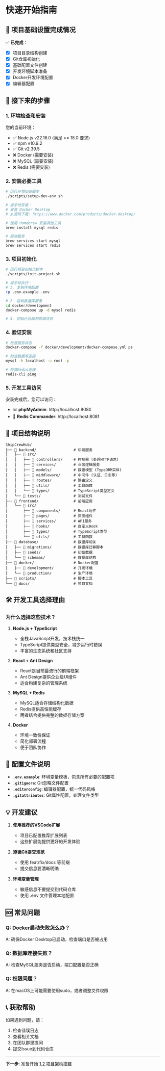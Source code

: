 # 快速开始指南

## 🎯 项目基础设置完成情况

✅ **已完成**：
- [x] 项目目录结构创建
- [x] Git仓库初始化
- [x] 基础配置文件创建
- [x] 开发环境脚本准备
- [x] Docker开发环境配置
- [x] 编辑器配置

## 🚀 接下来的步骤

### 1. 环境检查和安装

您的当前环境：
- ✅ Node.js v22.16.0 (满足 >= 18.0 要求)
- ✅ npm v10.9.2
- ✅ Git v2.39.5
- ❌ Docker (需要安装)
- ❌ MySQL (需要安装)
- ❌ Redis (需要安装)

### 2. 安装必要工具

```bash
# 运行环境安装脚本
./scripts/setup-dev-env.sh

# 或手动安装：
# 安装 Docker Desktop
# 从官网下载: https://www.docker.com/products/docker-desktop/

# 使用 Homebrew 安装其他工具
brew install mysql redis

# 启动服务
brew services start mysql
brew services start redis
```

### 3. 项目初始化

```bash
# 运行项目初始化脚本
./scripts/init-project.sh

# 或手动执行：
# 1. 复制环境配置
cp .env.example .env

# 2. 启动数据库服务
cd docker/development
docker-compose up -d mysql redis

# 3. 初始化后端和前端项目
```

### 4. 验证安装

```bash
# 检查服务状态
docker-compose -f docker/development/docker-compose.yml ps

# 检查数据库连接
mysql -h localhost -u root -p

# 检查Redis连接
redis-cli ping
```

### 5. 开发工具访问

安装完成后，您可以访问：
- 📊 **phpMyAdmin**: http://localhost:8080
- 💾 **Redis Commander**: http://localhost:8081

## 📁 项目结构说明

```
ShipCrewHub/
├── 📁 backend/                 # 后端服务
│   ├── 📁 src/
│   │   ├── 📁 controllers/     # 控制器 (处理HTTP请求)
│   │   ├── 📁 services/        # 业务逻辑服务
│   │   ├── 📁 models/          # 数据模型 (TypeORM实体)
│   │   ├── 📁 middleware/      # 中间件 (认证、日志等)
│   │   ├── 📁 routes/          # 路由定义
│   │   ├── 📁 utils/           # 工具函数
│   │   └── 📁 types/           # TypeScript类型定义
│   └── 📁 tests/               # 测试文件
├── 📁 frontend/                # 前端应用
│   └── 📁 src/
│       ├── 📁 components/      # React组件
│       ├── 📁 pages/           # 页面组件
│       ├── 📁 services/        # API服务
│       ├── 📁 hooks/           # 自定义Hook
│       ├── 📁 types/           # TypeScript类型
│       └── 📁 utils/           # 工具函数
├── 📁 database/                # 数据库相关
│   ├── 📁 migrations/          # 数据库迁移脚本
│   ├── 📁 seeds/               # 初始数据
│   └── 📁 schemas/             # 数据库结构
├── 📁 docker/                  # Docker配置
│   ├── 📁 development/         # 开发环境
│   └── 📁 production/          # 生产环境
├── 📁 scripts/                 # 脚本工具
└── 📁 docs/                    # 项目文档
```

## 🛠️ 开发工具选择理由

### 为什么选择这些技术？

1. **Node.js + TypeScript**
   - 全栈JavaScript开发，技术栈统一
   - TypeScript提供类型安全，减少运行时错误
   - 丰富的生态系统和社区支持

2. **React + Ant Design**
   - React是目前最流行的前端框架
   - Ant Design提供企业级UI组件
   - 适合构建复杂的管理系统

3. **MySQL + Redis**
   - MySQL适合存储结构化数据
   - Redis提供高性能缓存
   - 两者结合提供完整的数据存储方案

4. **Docker**
   - 环境一致性保证
   - 简化部署流程
   - 便于团队协作

## 🔧 配置文件说明

- **`.env.example`**: 环境变量模板，包含所有必要的配置项
- **`.gitignore`**: Git忽略文件配置
- **`.editorconfig`**: 编辑器配置，统一代码风格
- **`.gitattributes`**: Git属性配置，处理文件类型

## 💡 开发建议

1. **使用推荐的VSCode扩展**
   - 项目已配置推荐扩展列表
   - 这些扩展能提供更好的开发体验

2. **遵循Git提交规范**
   - 使用 feat/fix/docs 等前缀
   - 提交信息要清晰明确

3. **环境变量管理**
   - 敏感信息不要提交到代码仓库
   - 使用 .env 文件管理本地配置

## 🆘 常见问题

### Q: Docker启动失败怎么办？
A: 确保Docker Desktop已启动，检查端口是否被占用

### Q: 数据库连接失败？
A: 检查MySQL服务是否启动，端口配置是否正确

### Q: 权限问题？
A: 在macOS上可能需要使用sudo，或者调整文件权限

## 📞 获取帮助

如果遇到问题，请：
1. 检查错误日志
2. 查看相关文档
3. 在团队群里提问
4. 提交Issue到代码仓库

---

**下一步**: 准备开始 [1.2 项目架构搭建](./docs/development/phase-1-2.md)
